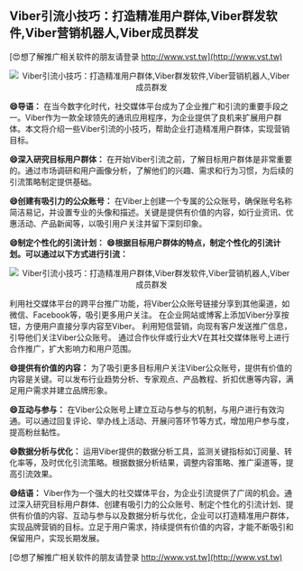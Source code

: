 ## **Viber引流小技巧：打造精准用户群体,Viber群发软件,Viber营销机器人,Viber成员群发**

[😍想了解推广相关软件的朋友请登录 http://www.vst.tw](http://www.vst.tw)

 <center><img src="https://vst.tw/MP4/tuiguang/png/0.png" alt="Viber引流小技巧：打造精准用户群体,Viber群发软件,Viber营销机器人,Viber成员群发"></center>

**😄导语：**
在当今数字化时代，社交媒体平台成为了企业推广和引流的重要手段之一。Viber作为一款全球领先的通讯应用程序，为企业提供了良机来扩展用户群体。本文将介绍一些Viber引流的小技巧，帮助企业打造精准用户群体，实现营销目标。

**😄深入研究目标用户群体：**
在开始Viber引流之前，了解目标用户群体是非常重要的。通过市场调研和用户画像分析，了解他们的兴趣、需求和行为习惯，为后续的引流策略制定提供基础。

**😄创建有吸引力的公众账号：**
在Viber上创建一个专属的公众账号，确保账号名称简洁易记，并设置专业的头像和描述。关键是提供有价值的内容，如行业资讯、优惠活动、产品新闻等，以吸引用户关注并留下深刻印象。

**😄制定个性化的引流计划：**
**😄根据目标用户群体的特点，制定个性化的引流计划。可以通过以下方式进行引流：**

 <center><img src="https://vst.tw/MP4/tuiguang/png/3.png" alt="Viber引流小技巧：打造精准用户群体,Viber群发软件,Viber营销机器人,Viber成员群发"></center>

利用社交媒体平台的跨平台推广功能，将Viber公众账号链接分享到其他渠道，如微信、Facebook等，吸引更多用户关注。
在企业网站或博客上添加Viber分享按钮，方便用户直接分享内容至Viber。
利用短信营销，向现有客户发送推广信息，引导他们关注Viber公众账号。
通过合作伙伴或行业大V在其社交媒体账号上进行合作推广，扩大影响力和用户范围。

**😄提供有价值的内容：**
为了吸引更多目标用户关注Viber公众账号，提供有价值的内容是关键。可以发布行业趋势分析、专家观点、产品教程、折扣优惠等内容，满足用户需求并建立品牌形象。

**😄互动与参与：**
在Viber公众账号上建立互动与参与的机制，与用户进行有效沟通。可以通过回复评论、举办线上活动、开展问答环节等方式，增加用户参与度，提高粉丝黏性。

**😄数据分析与优化：**
运用Viber提供的数据分析工具，监测关键指标如订阅量、转化率等，及时优化引流策略。根据数据分析结果，调整内容策略、推广渠道等，提高引流效果。

**😄结语：**
Viber作为一个强大的社交媒体平台，为企业引流提供了广阔的机会。通过深入研究目标用户群体、创建有吸引力的公众账号、制定个性化的引流计划、提供有价值的内容、互动与参与以及数据分析与优化，企业可以打造精准用户群体，实现品牌营销的目标。立足于用户需求，持续提供有价值的内容，才能不断吸引和保留用户，实现长期发展。

[😍想了解推广相关软件的朋友请登录 http://www.vst.tw](http://www.vst.tw)



